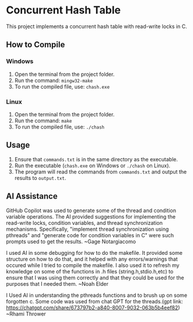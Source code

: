 # Concurrent Hash Table

This project implements a concurrent hash table with read-write locks in C.

## How to Compile

### Windows
1. Open the terminal from the project folder.
2. Run the command: `mingw32-make`
3. To run the compiled file, use: `chash.exe`

### Linux
1. Open the terminal from the project folder.
2. Run the command: `make`
3. To run the compiled file, use: `./chash`

## Usage

1. Ensure that `commands.txt` is in the same directory as the executable.
2. Run the executable (`chash.exe` on Windows or `./chash` on Linux).
3. The program will read the commands from `commands.txt` and output the results to `output.txt`.

## AI Assistance

GitHub Copilot was used to generate some of the thread and condition variable operations. The AI provided suggestions for implementing the read-write locks, condition variables, and thread synchronization mechanisms. Specifically, "implement thread synchronization using pthreads" and "generate code for condition variables in C" were such prompts used to get the results. ~Gage Notargiacomo

I used AI in some debugging for how to do the makefile. It provided some structure on how to do that, and it helped with any errors/warnings that occured while I tried to compile the makefile. I also used it to refresh my knowledge on some of the functions in .h files (string.h,stdio.h,etc) to ensure that I was using them correctly and that they could be used for the purposes that I needed them. ~Noah Elder 

I Used AI in understanding the pthreads functions and to brush up on some forgotten c. Some code was used from chat GPT for the threads.(gpt link: https://chatgpt.com/share/673797b2-a840-8007-9032-063b5b4eef82) ~Rhami Thrower